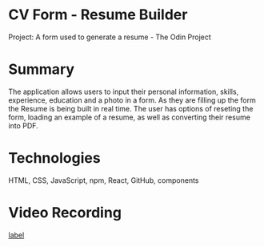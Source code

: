 # CV Form - Resume Builder

Project: A form used to generate a resume - The Odin Project

# Summary

The application allows users to input their personal information, skills, experience, education and a photo in a form.
As they are filling up the form the Resume is being built in real time. The user has options of reseting the form, loading an
example of a resume, as well as converting their resume into PDF.

# Technologies 

HTML, CSS, JavaScript, npm, React, GitHub, components

# Video Recording


[label](../../../Downloads/screen-capture.webm)